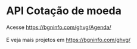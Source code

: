 # API Cotação de moeda

Acesse https://bgninfo.com/ghvg/Agenda/ <br><br>
E veja mais projetos em https://bgninfo.com/ghvg/
